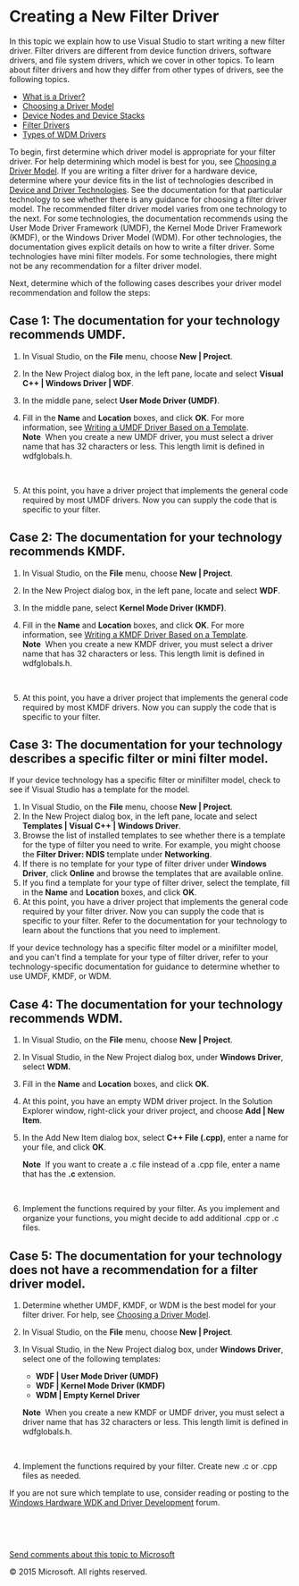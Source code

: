 <span id="vsdriver.creating_a_new_filter_driver"></span>Creating a New Filter Driver
====================================================================================

In this topic we explain how to use Visual Studio to start writing a new filter driver. Filter drivers are different from device function drivers, software drivers, and file system drivers, which we cover in other topics. To learn about filter drivers and how they differ from other types of drivers, see the following topics.

-   [What is a Driver?](https://msdn.microsoft.com/en-us/Library/Windows/Hardware/Ff554678(v=vs.85).aspx)
-   [Choosing a Driver Model](https://msdn.microsoft.com/en-us/Library/Windows/Hardware/Ff554652(v=vs.85).aspx)
-   [Device Nodes and Device Stacks](https://msdn.microsoft.com/en-us/Library/Windows/Hardware/Ff554721(v=vs.85).aspx)
-   [Filter Drivers](https://msdn.microsoft.com/en-us/Library/Windows/Hardware/Ff545890(v=vs.85).aspx)
-   [Types of WDM Drivers](https://msdn.microsoft.com/en-us/Library/Windows/Hardware/Ff564862(v=vs.85).aspx)

To begin, first determine which driver model is appropriate for your filter driver. For help determining which model is best for you, see [Choosing a Driver Model](https://msdn.microsoft.com/en-us/Library/Windows/Hardware/Ff554652(v=vs.85).aspx). If you are writing a filter driver for a hardware device, determine where your device fits in the list of technologies described in [Device and Driver Technologies](https://msdn.microsoft.com/en-us/Library/Windows/Hardware/Ff557557(v=vs.85).aspx). See the documentation for that particular technology to see whether there is any guidance for choosing a filter driver model. The recommended filter driver model varies from one technology to the next. For some technologies, the documentation recommends using the User Mode Driver Framework (UMDF), the Kernel Mode Driver Framework (KMDF), or the Windows Driver Model (WDM). For other technologies, the documentation gives explicit details on how to write a filter driver. Some technologies have mini filter models. For some technologies, there might not be any recommendation for a filter driver model.

Next, determine which of the following cases describes your driver model recommendation and follow the steps:

<span id="Case_1__The_documentation_for_your_technology_recommends_UMDF."></span><span id="case_1__the_documentation_for_your_technology_recommends_umdf."></span><span id="CASE_1__THE_DOCUMENTATION_FOR_YOUR_TECHNOLOGY_RECOMMENDS_UMDF."></span>Case 1: The documentation for your technology recommends UMDF.
-----------------------------------------------------------------------------------------------------------------------------------------------------------------------------------------------------------------------------------------------------------------------------------------------------------------

1.  In Visual Studio, on the **File** menu, choose **New | Project**.
2.  In the New Project dialog box, in the left pane, locate and select **Visual C++ | Windows Driver | WDF**.
3.  In the middle pane, select **User Mode Driver (UMDF)**.
4.  Fill in the **Name** and **Location** boxes, and click **OK**. For more information, see [Writing a UMDF Driver Based on a Template](https://msdn.microsoft.com/en-us/Library/Windows/Hardware/Hh439659(v=vs.85).aspx).
    **Note**  When you create a new UMDF driver, you must select a driver name that has 32 characters or less. This length limit is defined in wdfglobals.h.

     

5.  At this point, you have a driver project that implements the general code required by most UMDF drivers. Now you can supply the code that is specific to your filter.

<span id="Case_2__The_documentation_for_your_technology_recommends_KMDF."></span><span id="case_2__the_documentation_for_your_technology_recommends_kmdf."></span><span id="CASE_2__THE_DOCUMENTATION_FOR_YOUR_TECHNOLOGY_RECOMMENDS_KMDF."></span>Case 2: The documentation for your technology recommends KMDF.
-----------------------------------------------------------------------------------------------------------------------------------------------------------------------------------------------------------------------------------------------------------------------------------------------------------------

1.  In Visual Studio, on the **File** menu, choose **New | Project**.
2.  In the New Project dialog box, in the left pane, locate and select **WDF**.
3.  In the middle pane, select **Kernel Mode Driver (KMDF)**.
4.  Fill in the **Name** and **Location** boxes, and click **OK**. For more information, see [Writing a KMDF Driver Based on a Template](https://msdn.microsoft.com/en-us/Library/Windows/Hardware/Hh439654(v=vs.85).aspx).
    **Note**  When you create a new KMDF driver, you must select a driver name that has 32 characters or less. This length limit is defined in wdfglobals.h.

     

5.  At this point, you have a driver project that implements the general code required by most KMDF drivers. Now you can supply the code that is specific to your filter.

<span id="Case_3__The_documentation_for_your_technology_describes_a_specific_filter_or_mini_filter_model."></span><span id="case_3__the_documentation_for_your_technology_describes_a_specific_filter_or_mini_filter_model."></span><span id="CASE_3__THE_DOCUMENTATION_FOR_YOUR_TECHNOLOGY_DESCRIBES_A_SPECIFIC_FILTER_OR_MINI_FILTER_MODEL."></span>Case 3: The documentation for your technology describes a specific filter or mini filter model.
-----------------------------------------------------------------------------------------------------------------------------------------------------------------------------------------------------------------------------------------------------------------------------------------------------------------------------------------------------------------------------------------------------------------------------------------------------

If your device technology has a specific filter or minifilter model, check to see if Visual Studio has a template for the model.

1.  In Visual Studio, on the **File** menu, choose **New | Project**.
2.  In the New Project dialog box, in the left pane, locate and select **Templates | Visual C++ | Windows Driver**.
3.  Browse the list of installed templates to see whether there is a template for the type of filter you need to write. For example, you might choose the **Filter Driver: NDIS** template under **Networking**.
4.  If there is no template for your type of filter driver under **Windows Driver**, click **Online** and browse the templates that are available online.
5.  If you find a template for your type of filter driver, select the template, fill in the **Name** and **Location** boxes, and click **OK**.
6.  At this point, you have a driver project that implements the general code required by your filter driver. Now you can supply the code that is specific to your filter. Refer to the documentation for your technology to learn about the functions that you need to implement.

If your device technology has a specific filter model or a minifilter model, and you can't find a template for your type of filter driver, refer to your technology-specific documentation for guidance to determine whether to use UMDF, KMDF, or WDM.

<span id="Case_4__The_documentation_for_your_technology_recommends_WDM."></span><span id="case_4__the_documentation_for_your_technology_recommends_wdm."></span><span id="CASE_4__THE_DOCUMENTATION_FOR_YOUR_TECHNOLOGY_RECOMMENDS_WDM."></span>Case 4: The documentation for your technology recommends WDM.
-------------------------------------------------------------------------------------------------------------------------------------------------------------------------------------------------------------------------------------------------------------------------------------------------------------

1.  In Visual Studio, on the **File** menu, choose **New | Project**.
2.  In Visual Studio, in the New Project dialog box, under **Windows Driver**, select **WDM.**
3.  Fill in the **Name** and **Location** boxes, and click **OK**.
4.  At this point, you have an empty WDM driver project. In the Solution Explorer window, right-click your driver project, and choose **Add | New Item**.
5.  In the Add New Item dialog box, select **C++ File (.cpp)**, enter a name for your file, and click **OK**.

    **Note**  If you want to create a .c file instead of a .cpp file, enter a name that has the **.c** extension.

     

6.  Implement the functions required by your filter. As you implement and organize your functions, you might decide to add additional .cpp or .c files.

<span id="Case_5__The_documentation_for_your_technology_does_not_have_a_recommendation_for_a_filter_driver_model."></span><span id="case_5__the_documentation_for_your_technology_does_not_have_a_recommendation_for_a_filter_driver_model."></span><span id="CASE_5__THE_DOCUMENTATION_FOR_YOUR_TECHNOLOGY_DOES_NOT_HAVE_A_RECOMMENDATION_FOR_A_FILTER_DRIVER_MODEL."></span>Case 5: The documentation for your technology does not have a recommendation for a filter driver model.
-------------------------------------------------------------------------------------------------------------------------------------------------------------------------------------------------------------------------------------------------------------------------------------------------------------------------------------------------------------------------------------------------------------------------------------------------------------------------------------

1.  Determine whether UMDF, KMDF, or WDM is the best model for your filter driver. For help, see [Choosing a Driver Model](https://msdn.microsoft.com/en-us/Library/Windows/Hardware/Ff554652(v=vs.85).aspx).
2.  In Visual Studio, on the **File** menu, choose **New | Project**.
3.  In Visual Studio, in the New Project dialog box, under **Windows Driver**, select one of the following templates:

    -   **WDF | User Mode Driver (UMDF)**
    -   **WDF | Kernel Mode Driver (KMDF)**
    -   **WDM | Empty Kernel Driver**

    **Note**  When you create a new KMDF or UMDF driver, you must select a driver name that has 32 characters or less. This length limit is defined in wdfglobals.h.

     

4.  Implement the functions required by your filter. Create new .c or .cpp files as needed.

If you are not sure which template to use, consider reading or posting to the [Windows Hardware WDK and Driver Development](http://go.microsoft.com/fwlink/p?LinkID=252169) forum.

 

 

[Send comments about this topic to Microsoft](mailto:wsddocfb@microsoft.com?subject=Documentation%20feedback%20[VsDriver\vsdriver]:%20Creating%20a%20New%20Filter%20Driver%20%20RELEASE:%20(9/30/2015)&body=%0A%0APRIVACY%20STATEMENT%0A%0AWe%20use%20your%20feedback%20to%20improve%20the%20documentation.%20We%20don't%20use%20your%20email%20address%20for%20any%20other%20purpose,%20and%20we'll%20remove%20your%20email%20address%20from%20our%20system%20after%20the%20issue%20that%20you're%20reporting%20is%20fixed.%20While%20we're%20working%20to%20fix%20this%20issue,%20we%20might%20send%20you%20an%20email%20message%20to%20ask%20for%20more%20info.%20Later,%20we%20might%20also%20send%20you%20an%20email%20message%20to%20let%20you%20know%20that%20we've%20addressed%20your%20feedback.%0A%0AFor%20more%20info%20about%20Microsoft's%20privacy%20policy,%20see%20http://privacy.microsoft.com/en-us/default.aspx. "Send comments about this topic to Microsoft")

© 2015 Microsoft. All rights reserved.
